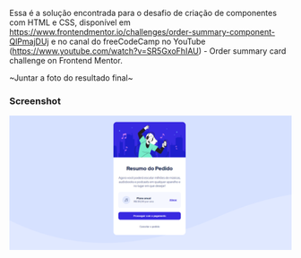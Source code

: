 Essa é a solução encontrada para o desafio de criação de componentes com HTML e CSS, disponível em https://www.frontendmentor.io/challenges/order-summary-component-QlPmajDUj e no canal do freeCodeCamp no YouTube (https://www.youtube.com/watch?v=SR5GxoFhIAU) - Order summary card challenge on Frontend Mentor. 

~Juntar a foto do resultado final~

### Screenshot

![](./screenshot.jpg)

